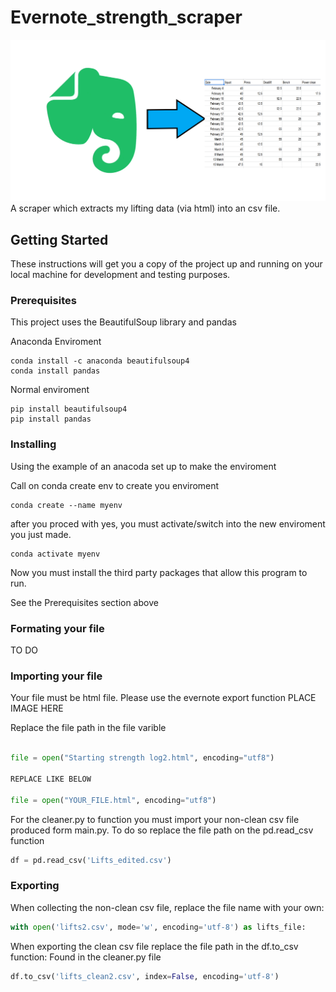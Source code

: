 # Evernote_strength_scraper
![image](README_Image.png)
A scraper which extracts my lifting data (via html) into an csv file. 


## Getting Started

These instructions will get you a copy of the project up and running on your local machine for development and testing purposes.

### Prerequisites

This project uses the BeautifulSoup library and pandas


Anaconda Enviroment
```
conda install -c anaconda beautifulsoup4 
conda install pandas
```

Normal enviroment

```
pip install beautifulsoup4
pip install pandas
```



### Installing

Using the example of an anacoda set up to make the enviroment

Call on conda create env to create you enviroment

```
conda create --name myenv
```
after you proced with yes, you must activate/switch into the new enviroment you just made.

```
conda activate myenv
```

Now you must install the third party packages that allow this program to run.

See the Prerequisites section above  

### Formating your file
TO DO


### Importing your file
Your file must be html file. Please use the evernote export function
PLACE IMAGE HERE

Replace the file path in the file varible 

```python

file = open("Starting strength log2.html", encoding="utf8")

REPLACE LIKE BELOW

file = open("YOUR_FILE.html", encoding="utf8")

```

For the cleaner.py to function you must import your non-clean csv file produced form main.py.
To do so replace the file path on the pd.read_csv function

```python
df = pd.read_csv('Lifts_edited.csv')
```


### Exporting
When collecting the non-clean csv file, replace the file name with your own:

```python 
with open('lifts2.csv', mode='w', encoding='utf-8') as lifts_file:
```

When exporting the clean csv file replace the file path in the df.to_csv function:
Found in the cleaner.py file

```python
df.to_csv('lifts_clean2.csv', index=False, encoding='utf-8')
```
